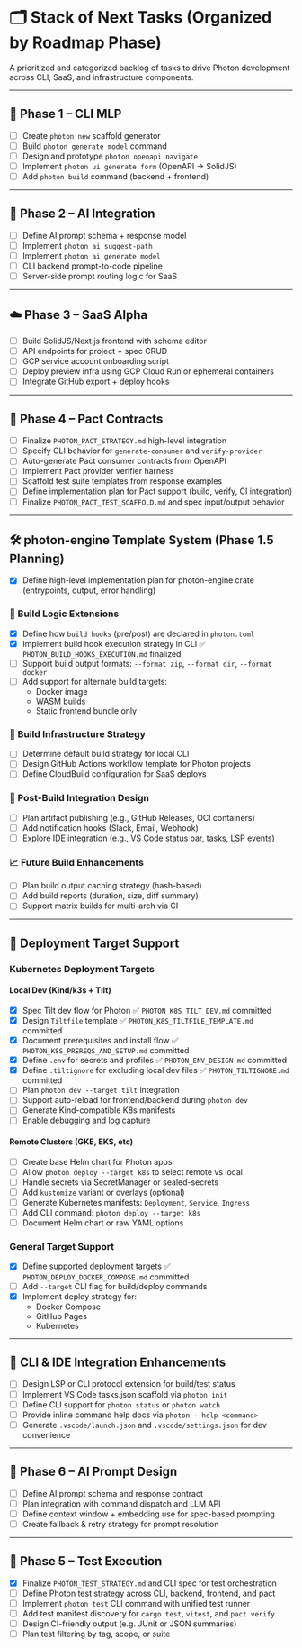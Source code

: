 # 🗂️ Stack of Next Tasks (Organized by Roadmap Phase)

A prioritized and categorized backlog of tasks to drive Photon development across CLI, SaaS, and infrastructure components.

---

## 🚧 Phase 1 – CLI MLP

- [ ] Create `photon new` scaffold generator
- [ ] Build `photon generate model` command
- [ ] Design and prototype `photon openapi navigate`
- [ ] Implement `photon ui generate form` (OpenAPI → SolidJS)
- [ ] Add `photon build` command (backend + frontend)

---

## 🧠 Phase 2 – AI Integration

- [ ] Define AI prompt schema + response model
- [ ] Implement `photon ai suggest-path`
- [ ] Implement `photon ai generate model`
- [ ] CLI backend prompt-to-code pipeline
- [ ] Server-side prompt routing logic for SaaS

---

## ☁️ Phase 3 – SaaS Alpha

- [ ] Build SolidJS/Next.js frontend with schema editor
- [ ] API endpoints for project + spec CRUD
- [ ] GCP service account onboarding script
- [ ] Deploy preview infra using GCP Cloud Run or ephemeral containers
- [ ] Integrate GitHub export + deploy hooks

---

## 🔬 Phase 4 – Pact Contracts

- [ ] Finalize `PHOTON_PACT_STRATEGY.md` high-level integration
- [ ] Specify CLI behavior for `generate-consumer` and `verify-provider`
- [ ] Auto-generate Pact consumer contracts from OpenAPI
- [ ] Implement Pact provider verifier harness
- [ ] Scaffold test suite templates from response examples
- [ ] Define implementation plan for Pact support (build, verify, CI integration)
- [ ] Finalize `PHOTON_PACT_TEST_SCAFFOLD.md` and spec input/output behavior

---

## 🛠️ photon-engine Template System (Phase 1.5 Planning)

- [x] Define high-level implementation plan for photon-engine crate (entrypoints, output, error handling)

### 🔨 Build Logic Extensions

- [x] Define how `build hooks` (pre/post) are declared in `photon.toml`
- [x] Implement build hook execution strategy in CLI ✅ `PHOTON_BUILD_HOOKS_EXECUTION.md` finalized
- [ ] Support build output formats: `--format zip`, `--format dir`, `--format docker`
- [ ] Add support for alternate build targets:
    - Docker image
    - WASM builds
    - Static frontend bundle only

### 🚀 Build Infrastructure Strategy

- [ ] Determine default build strategy for local CLI
- [ ] Design GitHub Actions workflow template for Photon projects
- [ ] Define CloudBuild configuration for SaaS deploys

### 🧩 Post-Build Integration Design

- [ ] Plan artifact publishing (e.g., GitHub Releases, OCI containers)
- [ ] Add notification hooks (Slack, Email, Webhook)
- [ ] Explore IDE integration (e.g., VS Code status bar, tasks, LSP events)

### 📈 Future Build Enhancements

- [ ] Plan build output caching strategy (hash-based)
- [ ] Add build reports (duration, size, diff summary)
- [ ] Support matrix builds for multi-arch via CI

---

## 🎯 Deployment Target Support

### Kubernetes Deployment Targets

#### Local Dev (Kind/k3s + Tilt)

- [x] Spec Tilt dev flow for Photon ✅ `PHOTON_K8S_TILT_DEV.md` committed
- [x] Design `Tiltfile` template ✅ `PHOTON_K8S_TILTFILE_TEMPLATE.md` committed
- [x] Document prerequisites and install flow ✅ `PHOTON_K8S_PREREQS_AND_SETUP.md` committed
- [x] Define `.env` for secrets and profiles ✅ `PHOTON_ENV_DESIGN.md` committed
- [x] Define `.tiltignore` for excluding local dev files ✅ `PHOTON_TILTIGNORE.md` committed
- [ ] Plan `photon dev --target tilt` integration
- [ ] Support auto-reload for frontend/backend during `photon dev`
- [ ] Generate Kind-compatible K8s manifests
- [ ] Enable debugging and log capture

#### Remote Clusters (GKE, EKS, etc)

- [ ] Create base Helm chart for Photon apps
- [ ] Allow `photon deploy --target k8s` to select remote vs local
- [ ] Handle secrets via SecretManager or sealed-secrets
- [ ] Add `kustomize` variant or overlays (optional)
- [ ] Generate Kubernetes manifests: `Deployment`, `Service`, `Ingress`
- [ ] Add CLI command: `photon deploy --target k8s`
- [ ] Document Helm chart or raw YAML options

### General Target Support

- [x] Define supported deployment targets ✅ `PHOTON_DEPLOY_DOCKER_COMPOSE.md` committed
- [ ] Add `--target` CLI flag for build/deploy commands
- [x] Implement deploy strategy for:
    - Docker Compose
    - GitHub Pages
    - Kubernetes

---

## 🧩 CLI & IDE Integration Enhancements

- [ ] Design LSP or CLI protocol extension for build/test status
- [ ] Implement VS Code tasks.json scaffold via `photon init`
- [ ] Define CLI support for `photon status` or `photon watch`
- [ ] Provide inline command help docs via `photon --help <command>`
- [ ] Generate `.vscode/launch.json` and `.vscode/settings.json` for dev convenience

---

## 🧠 Phase 6 – AI Prompt Design

- [ ] Define AI prompt schema and response contract
- [ ] Plan integration with command dispatch and LLM API
- [ ] Define context window + embedding use for spec-based prompting
- [ ] Create fallback & retry strategy for prompt resolution

---

## 🧪 Phase 5 – Test Execution

- [x] Finalize `PHOTON_TEST_STRATEGY.md` and CLI spec for test orchestration
- [ ] Define Photon test strategy across CLI, backend, frontend, and pact
- [ ] Implement `photon test` CLI command with unified test runner
- [ ] Add test manifest discovery for `cargo test`, `vitest`, and `pact verify`
- [ ] Design CI-friendly output (e.g. JUnit or JSON summaries)
- [ ] Plan test filtering by tag, scope, or suite
